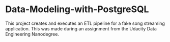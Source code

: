 # Data-Modeling-with-PostgreSQL
This project creates and executes an ETL pipeline for a fake song streaming application. This was made during an assignment from the Udacity Data Engineering Nanodegree.
